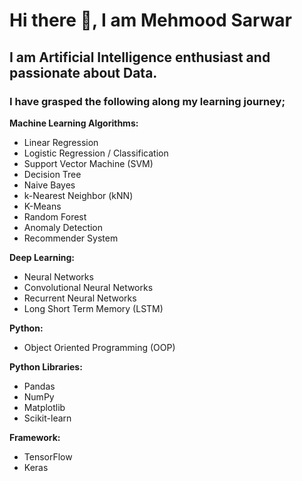# Hi there 👋, I am Mehmood Sarwar
## I am Artificial Intelligence enthusiast and passionate about Data.

### I have grasped the following along my learning journey;

**Machine Learning Algorithms:**
* Linear Regression
* Logistic Regression / Classification
* Support Vector Machine (SVM)
* Decision Tree
* Naive Bayes
* k-Nearest Neighbor (kNN)
* K-Means
* Random Forest
* Anomaly Detection
* Recommender System

**Deep Learning:**
* Neural Networks
* Convolutional Neural Networks
* Recurrent Neural Networks
* Long Short Term Memory (LSTM)

**Python:**
* Object Oriented Programming (OOP)

**Python Libraries:**
* Pandas
* NumPy
* Matplotlib
* Scikit-learn

**Framework:**
* TensorFlow
* Keras
